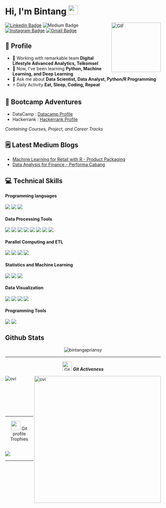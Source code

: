 # Hi, I'm Bintang <img width="30px" src="https://media.tenor.com/images/3b388fe03da271d2674faf85eb7c3fcd/tenor.gif" />

<img align="right" alt="GIF" height="160px" src="https://media.giphy.com/media/du3J3cXyzhj75IOgvA/giphy.gif" />

[![Linkedin Badge](https://img.shields.io/badge/-bintangat-blue?style=flat&logo=Linkedin&logoColor=white&link=https://www.linkedin.com/in/jlim/)](https://www.linkedin.com/in/bintangat/)
![Medium Badge](https://img.shields.io/badge/-@bintangapriansy-000000?style=flat&labelColor=000000&logo=Medium&link=https://medium.com/@bintangapriansy)
[![Instagram Badge](https://img.shields.io/badge/-@bintangapriansy-purple?style=flat&logo=instagram&logoColor=white&link=https://instagram.com/bintangapriansy/)](https://instagram.com/bintangapriansy)
[![Gmail Badge](https://img.shields.io/badge/-bintangapriansyah98-c14438?style=flat&logo=Gmail&logoColor=white&link=mailto:bintangapriansyah98@gmail.com)](mailto:bintangapriansyah98@gmail.com)


## 🧔 Profile

- 🔭 Working with remarkable team **Digital Lifestyle Advanced Analytics, Telkomsel**
- 🌱 Now, I've been learning **Python, Machine Learning, and Deep Learning**
- 💬 Ask me about **Data Scientist, Data Analyst, Python/R Programming**
- ⚡ Daily Activity **Eat, Sleep, Coding, Repeat**

## 🏫 Bootcamp Adventures

- DataCamp : [Datacamp Profile](https://www.datacamp.com/profile/bintangapriansyah98)
- Hackerrank : [Hackerrank Profile](https://www.hackerrank.com/bintangapriansy1)

*Containing Courses, Project, and Career Tracks*

## 🗒️ Latest Medium Blogs

- [Machine Learning for Retail with R - Product Packaging](https://medium.com/@bintangapriansy/machine-learning-for-retail-with-r-product-packaging-project-from-dqlab-632dc4614f27)
- [Data Analysis for Finance - Performa Cabang](https://medium.com/@bintangapriansy/data-analysis-for-finance-performa-cabang-project-from-dqlab-45744f3c8b53)

## 💻 Technical Skills
#### Programming languages
![](https://img.shields.io/badge/Code-Python-informational?style=flat&logo=python&logoColor=white&color=6aa6f8)
![](https://img.shields.io/badge/Code-R-informational?style=flat&logo=R&logoColor=white&color=6aa6f8)
![](https://img.shields.io/badge/Shell-Bash-informational?style=flat&logo=gnu-bash&logoColor=white&color=6aa6f8)

#### Data Processing Tools
![](https://img.shields.io/badge/RDBMS-HiveQL-informational?style=flat&logo=hive&logoColor=white&color=6aa6f8)
![](https://img.shields.io/badge/Python-Pandas-informational?style=flat&logo=pandas&logoColor=white&color=6aa6f8)
![](https://img.shields.io/badge/Python-Pyspark-informational?style=flat&logo=pyspark&logoColor=white&color=6aa6f8)
![](https://img.shields.io/badge/RDBMS-MySQL-informational?style=flat&logo=mysql&logoColor=white&color=6aa6f8)
![](https://img.shields.io/badge/MS-Excel-informational?style=flat&logo=microsoft&logoColor=white&color=6aa6f8)
![](https://img.shields.io/badge/Minitab-Statistics-informational?style=flat&logo=minitab&logoColor=white&color=6aa6f8)
![](https://img.shields.io/badge/SPSS-Statistics-informational?style=flat&logo=IBM&logoColor=white&color=6aa6f8)
![](https://img.shields.io/badge/Eviews-Statistics-informational?style=flat&logo=eviews&logoColor=white&color=6aa6f8)


#### Parallel Computing and ETL
![](https://img.shields.io/badge/BigData-ApacheHadoop-informational?style=flat&logo=apachehadoop&logoColor=white&color=6aa6f8)
![](https://img.shields.io/badge/BigData-ApacheSpark-informational?style=flat&logo=apachespark&logoColor=white&color=6aa6f8)
![](https://img.shields.io/badge/ETL-Pentaho-informational?style=flat&logo=pentaho&logoColor=white&color=6aa6f8)
![](https://img.shields.io/badge/ETL-ApacheAirflow-informational?style=flat&logo=apacheairflow&logoColor=white&color=6aa6f8)

#### Statistics and Machine Learning
![](https://img.shields.io/badge/Python-Scipy-informational?style=flat&logo=scipy&logoColor=white&color=6aa6f8)
![](https://img.shields.io/badge/Python-statsmodels-informational?style=flat&logo=statsmodels&logoColor=white&color=6aa6f8)
![](https://img.shields.io/badge/Python-sklearn-informational?style=flat&logo=scikitlearn&logoColor=white&color=6aa6f8)


#### Data Visualization
![](https://img.shields.io/badge/Python-Matplotlib-informational?style=flat&logo=matplotlib&logoColor=white&color=6aa6f8)
![](https://img.shields.io/badge/Python-Seaborn-informational?style=flat&logo=seaborn&logoColor=white&color=6aa6f8)
![](https://img.shields.io/badge/Microsoft-ThinkCell-informational?style=flat&logo=thinkcell&logoColor=white&color=6aa6f8)
![](https://img.shields.io/badge/R-ggplot-informational?style=flat&logo=R&logoColor=white&color=6aa6f8)

#### Programming Tools
![](https://img.shields.io/badge/Editor-VIM-informational?style=flat&logo=vim&logoColor=white&color=6aa6f8)
![](https://img.shields.io/badge/Editor-Jupyter-informational?style=flat&logo=jupyter&logoColor=white&color=6aa6f8)

## Github Stats
<p align="center"><img src="https://github-readme-streak-stats.herokuapp.com/?user=bintangapriansy&theme=algolia" alt="bintangapriansy"  /></p>

<hr>
<p align="center">
 <img src="https://media.giphy.com/media/W5eoZHPpUx9sapR0eu/giphy.gif" width="30px" alt="Git"/>&nbsp;<i><b>Git Activeness</b></i></p>
 
<p><img align="left" src="https://github-readme-stats.vercel.app/api/top-langs?username=bintangapriansy&show_icons=true&locale=en&layout=compact&theme=chartreuse-dark" alt="ovi" /></p>
<p>&nbsp;<img align="right" src="https://github-readme-stats.vercel.app/api?username=bintangapriansy&show_icons=true&locale=en&theme=chartreuse-dark" alt="ovi" width="410" /></p>
<br><br><br><br><br>

<hr>

<p align="center"><img src="https://media.giphy.com/media/QaMcXSekUWx7aogAUr/giphy.gif" width="30" />&nbsp;Git profile Trophies</p><br>
<img src="https://github-profile-trophy.vercel.app/?username=bintangapriansy&theme=juicyfresh&no-bg=true" />


-----

